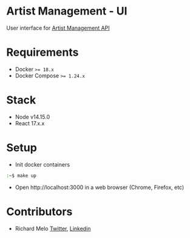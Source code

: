 Artist Management - UI
=======================
User interface for [Artist Management API](https://github.com/allucardster/artist-management)

Requirements
============
- Docker `>= 18.x`
- Docker Compose `>= 1.24.x`

Stack
=====

- Node v14.15.0
- React 17.x.x

Setup
=====
- Init docker containers
```sh
:~$ make up
```
- Open http://localhost:3000 in a web browser (Chrome, Firefox, etc)

Contributors
============

- Richard Melo [Twitter](https://twitter.com/allucardster), [Linkedin](https://www.linkedin.com/in/richardmelo)